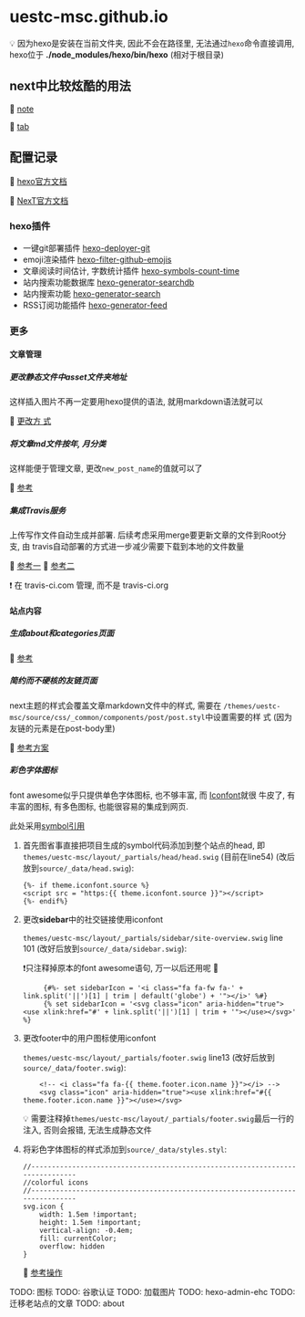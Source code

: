 # uestc-msc.github.io

💡 因为hexo是安装在当前文件夹, 因此不会在路径里, 无法通过`hexo`命令直接调用,
hexo位于 **./node_modules/hexo/bin/hexo** (相对于根目录)

## next中比较炫酷的用法

🔗 [note](https://theme-next.org/docs/tag-plugins/note)

🔗 [tab](https://theme-next.org/docs/tag-plugins/tabs)

## 配置记录

📖 [hexo官方文档](https://hexo.io/zh-cn/docs/)

📖 [NexT官方文档](https://theme-next.org/docs/getting-started/)

### hexo插件

- 一键git部署插件 [hexo-deployer-git](https://github.com/hexojs/hexo-deployer-git)
- emoji渲染插件 [hexo-filter-github-emojis](https://www.npmjs.com/package/hexo-filter-github-emojis)
- 文章阅读时间估计, 字数统计插件 [hexo-symbols-count-time](https://github.com/theme-next/hexo-symbols-count-time)
- 站内搜索功能数据库 [hexo-generator-searchdb](https://github.com/theme-next/hexo-generator-searchdb)
- 站内搜索功能 [hexo-generator-search](https://github.com/wzpan/hexo-generator-search)
- RSS订阅功能插件 [hexo-generator-feed](https://github.com/hexojs/hexo-generator-feed)

### 更多

#### 文章管理

##### 更改静态文件中asset文件夹地址

这样插入图片不再一定要用hexo提供的语法, 就用markdown语法就可以

🔗 [更改方
式](https://leojhonsong.github.io/About-My-Custom-Settings-of-My-Next-Theme-Blog-and-Problem-Killing/#Improved-the-arrangement-of-images-in-asset-folder)

##### 将文章md文件按年, 月分类

这样能便于管理文章, 更改`new_post_name`的值就可以了

🔗 [参考](https://www.githang.com/2018/12/22/hexo-new-post-path/)

##### 集成Travis服务

上传写作文件自动生成并部署. 后续考虑采用merge要更新文章的文件到Root分支, 由
travis自动部署的方式进一步减少需要下载到本地的文件数量

🔗 [参考一](https://blessing.studio/deploy-hexo-blog-automatically-with-travis-ci/)
🔗 [参考二](https://www.jianshu.com/p/630d75e4697e)

❗️ 在 travis-ci.com 管理, 而不是 travis-ci.org

#### 站点内容

##### 生成about和categories页面

🔗 [参考](https://theme-next.org/docs/theme-settings/custom-pages)

##### 简约而不硬核的友链页面

next主题的样式会覆盖文章markdown文件中的样式, 需要在
`/themes/uestc-msc/source/css/_common/components/post/post.styl`中设置需要的样
式 (因为友链的元素是在post-body里)

🔗 [参考方案](https://blog.asucreyau.xyz/2018/12/29/hexo-next-customize-link-page)

##### 彩色字体图标

font awesome似乎只提供单色字体图标, 也不够丰富, 而
[Iconfont](https://www.iconfont.cn/?spm=a313x.7781069.1998910419.d4d0a486a)就很
牛皮了, 有丰富的图标, 有多色图标, 也能很容易的集成到网页.

此处采用[symbol引用](https://www.iconfont.cn/help/detail?spm=a313x.7781069.1998910419.d8cf4382a&helptype=code)

1. 首先图省事直接把项目生成的symbol代码添加到整个站点的head, 即
`themes/uestc-msc/layout/_partials/head/head.swig` (目前在line54) (改后放到`source/_data/head.swig`):

   ```swig
   {%- if theme.iconfont.source %}
   <script src = "https:{{ theme.iconfont.source }}"></script>
   {%- endif%}
   ```

2. 更改**sidebar**中的社交链接使用iconfont

   `themes/uestc-msc/layout/_partials/sidebar/site-overview.swig` line 101 (改好后放到`source/_data/sidebar.swig`):

   ❗️只注释掉原本的font awesome语句, 万一以后还用呢 🤷 ‍

   ```swig
        {#%- set sidebarIcon = '<i class="fa fa-fw fa-' + link.split('||')[1] | trim | default('globe') + '"></i>' %#}
        {% set sidebarIcon = '<svg class="icon" aria-hidden="true"><use xlink:href="#' + link.split('||')[1] | trim + '"></use></svg>' %}
   ```

3. 更改footer中的用户图标使用iconfont

   `themes/uestc-msc/layout/_partials/footer.swig` line13 (改好后放到`source/_data/footer.swig`):

   ```swig
       <!-- <i class="fa fa-{{ theme.footer.icon.name }}"></i> -->
       <svg class="icon" aria-hidden="true"><use xlink:href="#{{ theme.footer.icon.name }}"></use></svg>
    ```

    💡 需要注释掉`themes/uestc-msc/layout/_partials/footer.swig`最后一行的注入,
    否则会报错, 无法生成静态文件

4. 将彩色字体图标的样式添加到`source/_data/styles.styl`:

   ```styl
   //------------------------------------------------------------------------------
   //colorful icons
   //------------------------------------------------------------------------------
   svg.icon {
       width: 1.5em !important;
       height: 1.5em !important;
       vertical-align: -0.4em;
       fill: currentColor;
       overflow: hidden
   }
   ```

   🔗 [参考操作](https://leojhonsong.github.io/About-My-Custom-Settings-of-My-Next-Theme-Blog-and-Problem-Killing/#Colorful-icons-for-social-links-in-sidebar)

TODO: 图标
TODO: 谷歌认证
TODO: 加载图片
TODO: hexo-admin-ehc
TODO: 迁移老站点的文章
TODO: about
